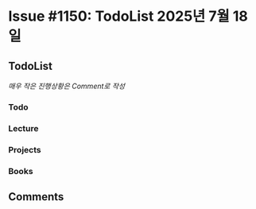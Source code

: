 # Issue #1150: TodoList 2025년 7월 18일

## TodoList

*매우 작은 진행상황은 Comment로 작성*

### Todo  

### Lecture

### Projects

### Books


## Comments

